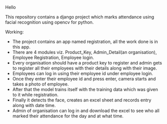 Hello

This repository contains a django project which marks attendance using facial recognition using opencv for python.

Working:
- The project contains an app named registration, all the work done is in this app.
- There are 4 modules viz. Product_Key, Admin_Detail(an organisation), Employee Registration, Employee login.
- Every organisation should have a product key to register and admin gets to register all their employees with their details along with their image.
- Employees can log in using their employee id under employee login.
- Once they enter their employee id and press enter, camera starts and takes a photo of employee.
- After that the model trains itself with the training data which was given to it while registration.
- Finally it detects the face, creates an excel sheet and records entry along with date time.
- Admin of organisation can log in and download the excel to see who all marked their attendance for the day and at what time.
